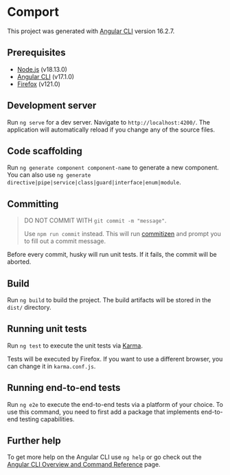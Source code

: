 # Comport

This project was generated with [Angular CLI](https://github.com/angular/angular-cli) version 16.2.7.

## Prerequisites

- [Node.js](https://nodejs.org/en/) (v18.13.0)
- [Angular CLI](https://angular.io/cli) (v17.1.0)
- [Firefox](https://www.mozilla.org/en-US/firefox/new/) (v121.0)

## Development server

Run `ng serve` for a dev server. Navigate to `http://localhost:4200/`. The application will automatically reload if you change any of the source files.

## Code scaffolding

Run `ng generate component component-name` to generate a new component. You can also use `ng generate directive|pipe|service|class|guard|interface|enum|module`.

## Committing

> DO NOT COMMIT WITH `git commit -m "message"`.
>
> Use `npm run commit` instead. This will run [commitizen](https://github.com/commitizen) and prompt you to fill out a commit message.

Before every commit, husky will run unit tests. If it fails, the commit will be aborted.

## Build

Run `ng build` to build the project. The build artifacts will be stored in the `dist/` directory.

## Running unit tests

Run `ng test` to execute the unit tests via [Karma](https://karma-runner.github.io).

Tests will be executed by Firefox. If you want to use a different browser, you can change it in `karma.conf.js`.

## Running end-to-end tests

Run `ng e2e` to execute the end-to-end tests via a platform of your choice. To use this command, you need to first add a package that implements end-to-end testing capabilities.

## Further help

To get more help on the Angular CLI use `ng help` or go check out the [Angular CLI Overview and Command Reference](https://angular.io/cli) page.
